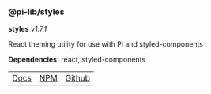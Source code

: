 ### @pi-lib/styles

**styles** _v1.7.1_

React theming utility for use with Pi and styled-components

**Dependencies:** react, styled-components

<table>
  <tbody>
    <tr>
      <td><a href="http://pi.lance-tayor.com/?path=/story/theming-getting-started" target="_blank">Docs</a></td>
      <td><a href="https://www.npmjs.com/package/@pi-lib/styles" target="_blank">NPM</a></td>
      <td><a href="https://github.com/lancerael/pi/tree/main/src/src/styles" target="_blank">Github</a></td>
    </tr>
  </tbody>
</table>

